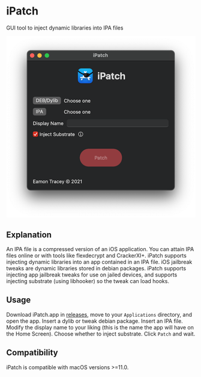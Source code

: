 # iPatch
GUI tool to inject dynamic libraries into IPA files

![Screenshot of the iPatch window](https://github.com/EamonTracey/iPatch/blob/main/assets/window.png)

## Explanation

An IPA file is a compressed version of an iOS application. You can attain IPA files online or with tools like flexdecrypt and CrackerXI+. iPatch supports injecting dynamic libraries into an app contained in an IPA file. iOS jailbreak tweaks are dynamic libraries stored in debian packages. iPatch supports injecting app jailbreak tweaks for use on jailed devices, and supports injecting substrate (using libhooker) so the tweak can load hooks.

## Usage

Download iPatch.app in [releases](https://github.com/EamonTracey/iPatch/releases), move to your `Applications` directory, and open the app. Insert a dylib or tweak debian package. Insert an IPA file. Modify the display name to your liking (this is the name the app will have on the Home Screen). Choose whether to inject substrate. Click `Patch` and wait.

## Compatibility

iPatch is compatible with macOS versions >=11.0.
